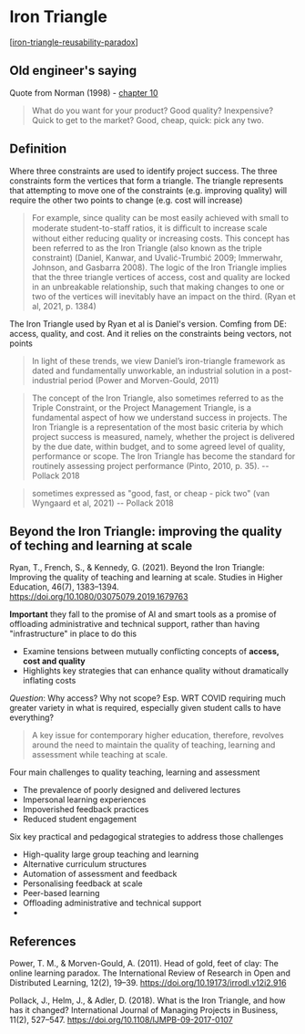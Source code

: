 # Iron Triangle

[[iron-triangle-reusability-paradox]]

## Old engineer's saying

Quote from Norman (1998) - [chapter 10](https://www.nngroup.com/articles-want-human-centered-development-reorganize/)
> What do you want for your product? Good quality? Inexpensive? Quick to get to the market?  Good, cheap, quick: pick any two. 
## Definition

Where three constraints are used to identify project success. The three constraints form the vertices that form a triangle. The triangle represents that attempting to move one of the constraints (e.g. improving quality) will require the other two points to change (e.g. cost will increase)

> For example, since quality can be most easily achieved with small to moderate student-to-staﬀ ratios, it is diﬃcult to increase scale without either reducing quality or increasing costs. This concept has been referred to as the Iron Triangle (also known as the triple constraint) (Daniel, Kanwar, and Uvalić-Trumbić 2009; Immerwahr, Johnson, and Gasbarra 2008). The logic of the Iron Triangle implies that the three triangle vertices of access, cost and quality are locked in an unbreakable relationship, such that making changes to one or two of the vertices will inevitably have an impact on the third. (Ryan et al, 2021, p. 1384)

The Iron Triangle used by Ryan et al is Daniel's version. Comfing from DE: access, quality, and cost. And it relies on the constraints being vectors, not points
> In light of these trends, we view Daniel’s iron-triangle framework as dated and fundamentally unworkable, an industrial solution in a post-industrial period (Power and Morven-Gould, 2011)

> The concept of the Iron Triangle, also sometimes referred to as the Triple Constraint, or the Project Management Triangle, is a fundamental aspect of how we understand success in projects. The Iron Triangle is a representation of the most basic criteria by which project success is measured, namely, whether the project is delivered by the due date, within budget, and to some agreed level of quality, performance or scope. The Iron Triangle has become the standard for routinely assessing project performance (Pinto, 2010, p. 35). -- Pollack 2018

> sometimes expressed as "good, fast, or cheap - pick two" (van Wyngaard et al, 2021) -- Pollack 2018


## Beyond the Iron Triangle: improving the quality of teching and learning at scale

Ryan, T., French, S., & Kennedy, G. (2021). Beyond the Iron Triangle: Improving the quality of teaching and learning at scale. Studies in Higher Education, 46(7), 1383–1394. https://doi.org/10.1080/03075079.2019.1679763

**Important** they fall to the promise of AI and smart tools as a promise of offloading administrative and technical support, rather than having "infrastructure" in place to do this

- Examine tensions between mutually conflicting concepts of **access, cost and quality**
- Highlights key strategies that can enhance quality without dramatically inflating costs

_Question_: Why access? Why not scope? Esp. WRT COVID requiring much greater variety in what is required, especially given student calls to have everything?

> A key issue for contemporary higher education, therefore, revolves around the need to maintain the quality of teaching, learning and assessment while teaching at scale.

Four main challenges to quality teaching, learning and assessment 
- The prevalence of poorly designed and delivered lectures
- Impersonal learning experiences
- Impoverished feedback practices
- Reduced student engagement

Six key practical and pedagogical strategies to address those challenges
- High-quality large group teaching and learning
- Alternative curriculum structures
- Automation of assessment and feedback
- Personalising feedback at scale
- Peer-based learning
- Offloading administrative and technical support
- 


## References

Power, T. M., & Morven-Gould, A. (2011). Head of gold, feet of clay: The online learning paradox. The International Review of Research in Open and Distributed Learning, 12(2), 19–39. https://doi.org/10.19173/irrodl.v12i2.916

Pollack, J., Helm, J., & Adler, D. (2018). What is the Iron Triangle, and how has it changed? International Journal of Managing Projects in Business, 11(2), 527–547. https://doi.org/10.1108/IJMPB-09-2017-0107


[//begin]: # "Autogenerated link references for markdown compatibility"
[iron-triangle-reusability-paradox]: iron-triangle-reusability-paradox "Links between Iron Triangle and the Reusability Paradox"
[//end]: # "Autogenerated link references"